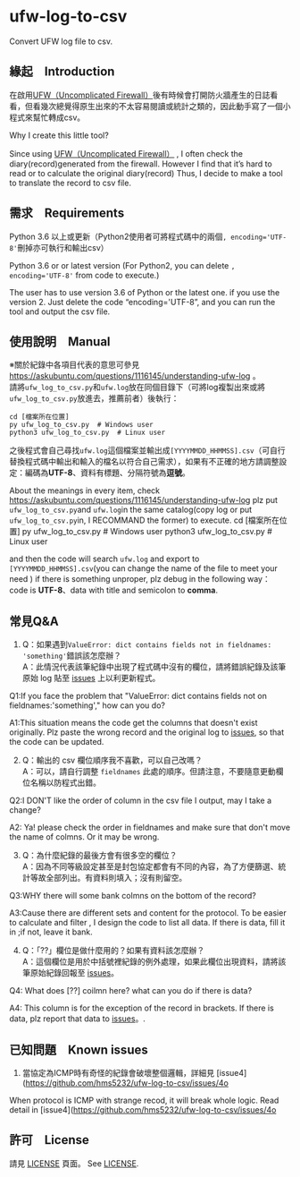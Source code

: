 # ufw-log-to-csv
Convert UFW log file to csv.

## 緣起　Introduction
在啟用[UFW（Uncomplicated Firewall）](https://zh.wikipedia.org/wiki/Uncomplicated_Firewall)後有時候會打開防火牆產生的日誌看看，但看幾次總覺得原生出來的不太容易閱讀或統計之類的，因此動手寫了一個小程式來幫忙轉成csv。

Why I create this little tool?

Since using [UFW（Uncomplicated Firewall）](https://zh.wikipedia.org/wiki/Uncomplicated_Firewall) , I often check the diary(record)generated from the firewall. 
However I find that it’s hard to read or to calculate the original diary(record)
Thus, I decide to make a tool to translate the record to csv file.

## 需求　Requirements
Python 3.6 以上或更新（Python2使用者可將程式碼中的兩個`, encoding='UTF-8'`刪掉亦可執行和輸出csv）
  
Python 3.6 or or latest version (For Python2, you can delete `, encoding='UTF-8'` from code to execute.)

The user has to use version 3.6 of Python or the latest one.
if you use the version 2.
Just delete the code “encoding='UTF-8”, and you can run  the tool and output the csv file.

## 使用說明　Manual
※關於紀錄中各項目代表的意思可參見 https://askubuntu.com/questions/1116145/understanding-ufw-log 。  
請將`ufw_log_to_csv.py`和`ufw.log`放在同個目錄下（可將log複製出來或將`ufw_log_to_csv.py`放進去，推薦前者）後執行：  

    cd [檔案所在位置]
    py ufw_log_to_csv.py  # Windows user
    python3 ufw_log_to_csv.py  # Linux user

之後程式會自己尋找`ufw.log`這個檔案並輸出成`[YYYYMMDD_HHMMSS].csv`（可自行替換程式碼中輸出和輸入的檔名以符合自己需求），如果有不正確的地方請調整設定：編碼為**UTF-8**、資料有標題、分隔符號為**逗號**。

About the meanings in every item, check https://askubuntu.com/questions/1116145/understanding-ufw-log 
  plz put `ufw_log_to_csv.py`and `ufw.log`in the same catalog(copy log or put `ufw_log_to_csv.py`in, I RECOMMAND the former) to execute.
    cd [檔案所在位置]
    py ufw_log_to_csv.py  # Windows user
    python3 ufw_log_to_csv.py  # Linux user

and then the code will search `ufw.log` and export to `[YYYYMMDD_HHMMSS].csv`(you can change the name of the file to meet your need )
if there is something unproper, plz debug in the following way： code is **UTF-8**、data with title and semicolon to **comma**.
## 常見Q&A
1. Q：如果遇到`ValueError: dict contains fields not in fieldnames: 'something'`錯誤該怎麼辦？  
A：此情況代表該筆紀錄中出現了程式碼中沒有的欄位，請將錯誤紀錄及該筆原始 log 貼至 [issues](https://github.com/hms5232/ufw-log-to-csv/issues) 上以利更新程式。

Q1:If you face the problem that "ValueError: dict contains fields not on fieldnames:'something'," how can you do?

A1:This situation means the code get the columns that doesn't exist originally. Plz paste the wrong record and the original log to [issues](https://github.com/hms5232/ufw-log-to-csv/issues), so that the code can be updated.

2. Q：輸出的 csv 欄位順序我不喜歡，可以自己改嗎？  
A：可以，請自行調整 `fieldnames` 此處的順序。但請注意，不要隨意更動欄位名稱以防程式出錯。

Q2:I DON'T like the order of column in the csv file I output, may I take a change? 

A2: Ya! please check the order in fieldnames and make sure that don't move the name of colmns. Or it may be wrong.

3. Q：為什麼紀錄的最後方會有很多空的欄位？  
A：因為不同等級設定甚至是封包協定都會有不同的內容，為了方便篩選、統計等故全部列出。有資料則填入；沒有則留空。

Q3:WHY there will some bank colmns on the bottom of the record?

A3:Cause there are different sets and content for the protocol. To be easier to calculate and filter , I design the code to list all data. 
If there is data, fill it in  ;if not, leave it bank.  

4. Q：「??」欄位是做什麼用的？如果有資料該怎麼辦？  
A：這個欄位是用於中括號裡紀錄的例外處理，如果此欄位出現資料，請將該筆原始紀錄回報至 [issues](https://github.com/hms5232/ufw-log-to-csv/issues)。

Q4: What does [??] coilmn here? what can you do if there is data?

A4: This column is for the exception of  the record in brackets. If there is data, plz report that data to [issues](https://github.com/hms5232/ufw-log-to-csv/issues)。.

## 已知問題　Known issues
1. 當協定為ICMP時有奇怪的紀錄會破壞整個邏輯，詳細見 [issue4](https://github.com/hms5232/ufw-log-to-csv/issues/4o

When protocol is ICMP with strange recod, it will break whole logic. Read detail in [issue4](https://github.com/hms5232/ufw-log-to-csv/issues/4o

## 許可　License
請見 [LICENSE](https://github.com/hms5232/ufw-log-to-csv/blob/master/LICENSE) 頁面。
See [LICENSE](https://github.com/hms5232/ufw-log-to-csv/blob/master/LICENSE).
